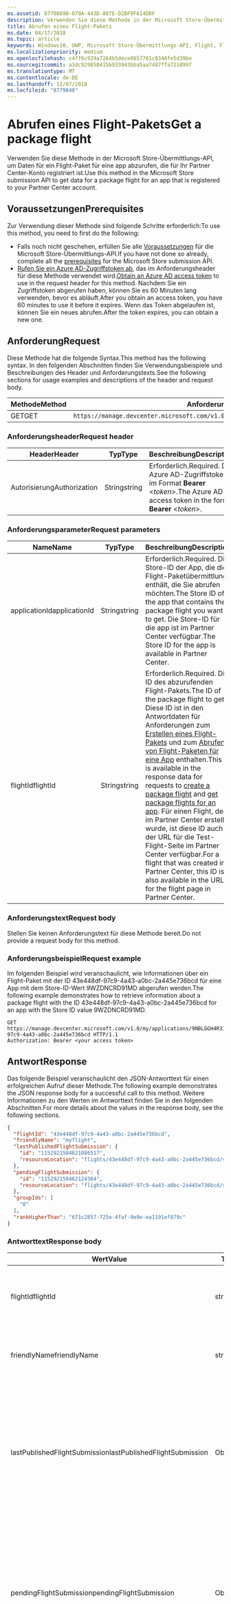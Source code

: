 ```yaml
---
ms.assetid: 87708690-079A-443D-807E-D2BF9F614DDF
description: Verwenden Sie diese Methode in der Microsoft Store-Übermittlungs-API, um Daten für ein Flight-Paket für eine app abzurufen, die für Ihr Partner Center-Konto registriert ist.
title: Abrufen eines Flight-Pakets
ms.date: 04/17/2018
ms.topic: article
keywords: Windows10, UWP, Microsoft Store-Übermittlungs-API, Flight, Flight-Pakete
ms.localizationpriority: medium
ms.openlocfilehash: c4ff6c929a7264b5dece0057701c8348fe5d39be
ms.sourcegitcommit: a3dc929858415b933943bba5aa7487ffa721899f
ms.translationtype: MT
ms.contentlocale: de-DE
ms.lasthandoff: 12/07/2018
ms.locfileid: "8779840"
---
```

# <a name="get-a-package-flight"></a><span data-ttu-id="8395e-104">Abrufen eines Flight-Pakets</span><span class="sxs-lookup"><span data-stu-id="8395e-104">Get a package flight</span></span>

<span data-ttu-id="8395e-105">Verwenden Sie diese Methode in der Microsoft Store-Übermittlungs-API, um Daten für ein Flight-Paket für eine app abzurufen, die für Ihr Partner Center-Konto registriert ist.</span><span class="sxs-lookup"><span data-stu-id="8395e-105">Use this method in the Microsoft Store submission API to get data for a package flight for an app that is registered to your Partner Center account.</span></span>

## <a name="prerequisites"></a><span data-ttu-id="8395e-106">Voraussetzungen</span><span class="sxs-lookup"><span data-stu-id="8395e-106">Prerequisites</span></span>

<span data-ttu-id="8395e-107">Zur Verwendung dieser Methode sind folgende Schritte erforderlich:</span><span class="sxs-lookup"><span data-stu-id="8395e-107">To use this method, you need to first do the following:</span></span>

* <span data-ttu-id="8395e-108">Falls noch nicht geschehen, erfüllen Sie alle [Voraussetzungen](create-and-manage-submissions-using-windows-store-services.md#prerequisites) für die Microsoft Store-Übermittlungs-API.</span><span class="sxs-lookup"><span data-stu-id="8395e-108">If you have not done so already, complete all the [prerequisites](create-and-manage-submissions-using-windows-store-services.md#prerequisites) for the Microsoft Store submission API.</span></span>
* <span data-ttu-id="8395e-109">[Rufen Sie ein Azure AD-Zugriffstoken ab](create-and-manage-submissions-using-windows-store-services.md#obtain-an-azure-ad-access-token), das im Anforderungsheader für diese Methode verwendet wird.</span><span class="sxs-lookup"><span data-stu-id="8395e-109">[Obtain an Azure AD access token](create-and-manage-submissions-using-windows-store-services.md#obtain-an-azure-ad-access-token) to use in the request header for this method.</span></span> <span data-ttu-id="8395e-110">Nachdem Sie ein Zugriffstoken abgerufen haben, können Sie es 60 Minuten lang verwenden, bevor es abläuft.</span><span class="sxs-lookup"><span data-stu-id="8395e-110">After you obtain an access token, you have 60 minutes to use it before it expires.</span></span> <span data-ttu-id="8395e-111">Wenn das Token abgelaufen ist, können Sie ein neues abrufen.</span><span class="sxs-lookup"><span data-stu-id="8395e-111">After the token expires, you can obtain a new one.</span></span>

## <a name="request"></a><span data-ttu-id="8395e-112">Anforderung</span><span class="sxs-lookup"><span data-stu-id="8395e-112">Request</span></span>

<span data-ttu-id="8395e-113">Diese Methode hat die folgende Syntax.</span><span class="sxs-lookup"><span data-stu-id="8395e-113">This method has the following syntax.</span></span> <span data-ttu-id="8395e-114">In den folgenden Abschnitten finden Sie Verwendungsbeispiele und Beschreibungen des Header und Anforderungstexts.</span><span class="sxs-lookup"><span data-stu-id="8395e-114">See the following sections for usage examples and descriptions of the header and request body.</span></span>

| <span data-ttu-id="8395e-115">Methode</span><span class="sxs-lookup"><span data-stu-id="8395e-115">Method</span></span> | <span data-ttu-id="8395e-116">Anforderungs-URI</span><span class="sxs-lookup"><span data-stu-id="8395e-116">Request URI</span></span>                                                      |
|--------|------------------------------------------------------------------|
| <span data-ttu-id="8395e-117">GET</span><span class="sxs-lookup"><span data-stu-id="8395e-117">GET</span></span>    | ```https://manage.devcenter.microsoft.com/v1.0/my/applications/{applicationId}/flights/{flightId}``` |


### <a name="request-header"></a><span data-ttu-id="8395e-118">Anforderungsheader</span><span class="sxs-lookup"><span data-stu-id="8395e-118">Request header</span></span>

| <span data-ttu-id="8395e-119">Header</span><span class="sxs-lookup"><span data-stu-id="8395e-119">Header</span></span>        | <span data-ttu-id="8395e-120">Typ</span><span class="sxs-lookup"><span data-stu-id="8395e-120">Type</span></span>   | <span data-ttu-id="8395e-121">Beschreibung</span><span class="sxs-lookup"><span data-stu-id="8395e-121">Description</span></span>                                                                 |
|---------------|--------|-----------------------------------------------------------------------------|
| <span data-ttu-id="8395e-122">Autorisierung</span><span class="sxs-lookup"><span data-stu-id="8395e-122">Authorization</span></span> | <span data-ttu-id="8395e-123">String</span><span class="sxs-lookup"><span data-stu-id="8395e-123">string</span></span> | <span data-ttu-id="8395e-124">Erforderlich.</span><span class="sxs-lookup"><span data-stu-id="8395e-124">Required.</span></span> <span data-ttu-id="8395e-125">Das Azure AD-Zugriffstoken im Format **Bearer** &lt;*token*&gt;.</span><span class="sxs-lookup"><span data-stu-id="8395e-125">The Azure AD access token in the form **Bearer** &lt;*token*&gt;.</span></span> |


### <a name="request-parameters"></a><span data-ttu-id="8395e-126">Anforderungsparameter</span><span class="sxs-lookup"><span data-stu-id="8395e-126">Request parameters</span></span>

| <span data-ttu-id="8395e-127">Name</span><span class="sxs-lookup"><span data-stu-id="8395e-127">Name</span></span>        | <span data-ttu-id="8395e-128">Typ</span><span class="sxs-lookup"><span data-stu-id="8395e-128">Type</span></span>   | <span data-ttu-id="8395e-129">Beschreibung</span><span class="sxs-lookup"><span data-stu-id="8395e-129">Description</span></span>                                                                 |
|---------------|--------|-----------------------------------------------------------------------------|
| <span data-ttu-id="8395e-130">applicationId</span><span class="sxs-lookup"><span data-stu-id="8395e-130">applicationId</span></span> | <span data-ttu-id="8395e-131">String</span><span class="sxs-lookup"><span data-stu-id="8395e-131">string</span></span> | <span data-ttu-id="8395e-132">Erforderlich.</span><span class="sxs-lookup"><span data-stu-id="8395e-132">Required.</span></span> <span data-ttu-id="8395e-133">Die Store-ID der App, die die Flight-Paketübermittlung enthält, die Sie abrufen möchten.</span><span class="sxs-lookup"><span data-stu-id="8395e-133">The Store ID of the app that contains the package flight you want to get.</span></span> <span data-ttu-id="8395e-134">Die Store-ID für die app ist im Partner Center verfügbar.</span><span class="sxs-lookup"><span data-stu-id="8395e-134">The Store ID for the app is available in Partner Center.</span></span>  |
| <span data-ttu-id="8395e-135">flightId</span><span class="sxs-lookup"><span data-stu-id="8395e-135">flightId</span></span> | <span data-ttu-id="8395e-136">String</span><span class="sxs-lookup"><span data-stu-id="8395e-136">string</span></span> | <span data-ttu-id="8395e-137">Erforderlich.</span><span class="sxs-lookup"><span data-stu-id="8395e-137">Required.</span></span> <span data-ttu-id="8395e-138">Die ID des abzurufenden Flight-Pakets.</span><span class="sxs-lookup"><span data-stu-id="8395e-138">The ID of the package flight to get.</span></span> <span data-ttu-id="8395e-139">Diese ID ist in den Antwortdaten für Anforderungen zum [Erstellen eines Flight-Pakets](create-a-flight.md) und zum [Abrufen von Flight-Paketen für eine App](get-flights-for-an-app.md) enthalten.</span><span class="sxs-lookup"><span data-stu-id="8395e-139">This ID is available in the response data for requests to [create a package flight](create-a-flight.md) and [get package flights for an app](get-flights-for-an-app.md).</span></span> <span data-ttu-id="8395e-140">Für einen Flight, der im Partner Center erstellt wurde, ist diese ID auch in der URL für die Test-Flight-Seite im Partner Center verfügbar.</span><span class="sxs-lookup"><span data-stu-id="8395e-140">For a flight that was created in Partner Center, this ID is also available in the URL for the flight page in Partner Center.</span></span>  |


### <a name="request-body"></a><span data-ttu-id="8395e-141">Anforderungstext</span><span class="sxs-lookup"><span data-stu-id="8395e-141">Request body</span></span>

<span data-ttu-id="8395e-142">Stellen Sie keinen Anforderungstext für diese Methode bereit.</span><span class="sxs-lookup"><span data-stu-id="8395e-142">Do not provide a request body for this method.</span></span>

### <a name="request-example"></a><span data-ttu-id="8395e-143">Anforderungsbeispiel</span><span class="sxs-lookup"><span data-stu-id="8395e-143">Request example</span></span>

<span data-ttu-id="8395e-144">Im folgenden Beispiel wird veranschaulicht, wie Informationen über ein Flight-Paket mit der ID 43e448df-97c9-4a43-a0bc-2a445e736bcd für eine App mit dem Store-ID-Wert 9WZDNCRD91MD abgerufen werden.</span><span class="sxs-lookup"><span data-stu-id="8395e-144">The following example demonstrates how to retrieve information about a package flight with the ID 43e448df-97c9-4a43-a0bc-2a445e736bcd for an app with the Store ID value 9WZDNCRD91MD.</span></span>

```
GET https://manage.devcenter.microsoft.com/v1.0/my/applications/9NBLGGH4R315/flights/43e448df-97c9-4a43-a0bc-2a445e736bcd HTTP/1.1
Authorization: Bearer <your access token>
```

## <a name="response"></a><span data-ttu-id="8395e-145">Antwort</span><span class="sxs-lookup"><span data-stu-id="8395e-145">Response</span></span>

<span data-ttu-id="8395e-146">Das folgende Beispiel veranschaulicht den JSON-Antworttext für einen erfolgreichen Aufruf dieser Methode.</span><span class="sxs-lookup"><span data-stu-id="8395e-146">The following example demonstrates the JSON response body for a successful call to this method.</span></span> <span data-ttu-id="8395e-147">Weitere Informationen zu den Werten im Antworttext finden Sie in den folgenden Abschnitten.</span><span class="sxs-lookup"><span data-stu-id="8395e-147">For more details about the values in the response body, see the following sections.</span></span>

```json
{
  "flightId": "43e448df-97c9-4a43-a0bc-2a445e736bcd",
  "friendlyName": "myflight",
  "lastPublishedFlightSubmission": {
    "id": "1152921504621086517",
    "resourceLocation": "flights/43e448df-97c9-4a43-a0bc-2a445e736bcd/submissions/1152921504621086517"
  },
  "pendingFlightSubmission": {
    "id": "115292150462124364",
    "resourceLocation": "flights/43e448df-97c9-4a43-a0bc-2a445e736bcd/submissions/1152921504621243647"
  },
  "groupIds": [
    "0"
  ],
  "rankHigherThan": "671c2857-725e-4faf-9e9e-ea1191ef879c"
}
```

### <a name="response-body"></a><span data-ttu-id="8395e-148">Antworttext</span><span class="sxs-lookup"><span data-stu-id="8395e-148">Response body</span></span>

| <span data-ttu-id="8395e-149">Wert</span><span class="sxs-lookup"><span data-stu-id="8395e-149">Value</span></span>      | <span data-ttu-id="8395e-150">Typ</span><span class="sxs-lookup"><span data-stu-id="8395e-150">Type</span></span>   | <span data-ttu-id="8395e-151">Beschreibung</span><span class="sxs-lookup"><span data-stu-id="8395e-151">Description</span></span>                                                                                                                                                                                                                                                                         |
|------------|--------|----------------------------------------------------------------------------------------------------------------------------------------------------------------------------------------------------------------------------------------------------------------------------------------|
| <span data-ttu-id="8395e-152">flightId</span><span class="sxs-lookup"><span data-stu-id="8395e-152">flightId</span></span>            | <span data-ttu-id="8395e-153">string</span><span class="sxs-lookup"><span data-stu-id="8395e-153">string</span></span>  | <span data-ttu-id="8395e-154">Die ID für das Flight-Paket.</span><span class="sxs-lookup"><span data-stu-id="8395e-154">The ID for the package flight.</span></span> <span data-ttu-id="8395e-155">Dieser Wert wird vom Partner Center bereitgestellt.</span><span class="sxs-lookup"><span data-stu-id="8395e-155">This value is supplied by Partner Center.</span></span>  |
| <span data-ttu-id="8395e-156">friendlyName</span><span class="sxs-lookup"><span data-stu-id="8395e-156">friendlyName</span></span>           | <span data-ttu-id="8395e-157">string</span><span class="sxs-lookup"><span data-stu-id="8395e-157">string</span></span>  | <span data-ttu-id="8395e-158">Der Name des Flight-Pakets nach Vorgabe des Entwicklers.</span><span class="sxs-lookup"><span data-stu-id="8395e-158">The name of the package flight, as specified by the developer.</span></span>   |  
| <span data-ttu-id="8395e-159">lastPublishedFlightSubmission</span><span class="sxs-lookup"><span data-stu-id="8395e-159">lastPublishedFlightSubmission</span></span>       | <span data-ttu-id="8395e-160">Objekt</span><span class="sxs-lookup"><span data-stu-id="8395e-160">object</span></span> | <span data-ttu-id="8395e-161">Ein Objekt, das Informationen über die letzte veröffentlichte Übermittlung für das Flight-Paket enthält.</span><span class="sxs-lookup"><span data-stu-id="8395e-161">An object that provides information about the last published submission for the package flight.</span></span> <span data-ttu-id="8395e-162">Weitere Informationen finden Sie unten im Abschnitt [Übermittlungsobjekt](#submission_object).</span><span class="sxs-lookup"><span data-stu-id="8395e-162">For more information, see the [Submission object](#submission_object) section below.</span></span>  |
| <span data-ttu-id="8395e-163">pendingFlightSubmission</span><span class="sxs-lookup"><span data-stu-id="8395e-163">pendingFlightSubmission</span></span>        | <span data-ttu-id="8395e-164">Objekt</span><span class="sxs-lookup"><span data-stu-id="8395e-164">object</span></span>  |  <span data-ttu-id="8395e-165">Ein Objekt, das Informationen über die aktuell ausstehende Übermittlung für das Flight-Paket enthält.</span><span class="sxs-lookup"><span data-stu-id="8395e-165">An object that provides information about the current pending submission for the package flight.</span></span> <span data-ttu-id="8395e-166">Weitere Informationen finden Sie unten im Abschnitt [Übermittlungsobjekt](#submission_object).</span><span class="sxs-lookup"><span data-stu-id="8395e-166">For more information, see the [Submission object](#submission_object) section below.</span></span>  |   
| <span data-ttu-id="8395e-167">groupIds</span><span class="sxs-lookup"><span data-stu-id="8395e-167">groupIds</span></span>           | <span data-ttu-id="8395e-168">array</span><span class="sxs-lookup"><span data-stu-id="8395e-168">array</span></span>  | <span data-ttu-id="8395e-169">Ein Array von Zeichenfolgen, die die IDs der Test-Flight-Gruppen enthalten, die dem Flight-Paket zugeordnet sind.</span><span class="sxs-lookup"><span data-stu-id="8395e-169">An array of strings that contain the IDs of the flight groups that are associated with the package flight.</span></span> <span data-ttu-id="8395e-170">Weitere Informationen zu Test-Flight-Gruppen finden Sie unter [Flight-Pakete](https://msdn.microsoft.com/windows/uwp/publish/package-flights).</span><span class="sxs-lookup"><span data-stu-id="8395e-170">For more information about flight groups, see [Package flights](https://msdn.microsoft.com/windows/uwp/publish/package-flights).</span></span>   |
| <span data-ttu-id="8395e-171">rankHigherThan</span><span class="sxs-lookup"><span data-stu-id="8395e-171">rankHigherThan</span></span>           | <span data-ttu-id="8395e-172">string</span><span class="sxs-lookup"><span data-stu-id="8395e-172">string</span></span>  | <span data-ttu-id="8395e-173">Der Anzeigename des Flight-Pakets, das den unmittelbar niedrigeren Rang als das aktuelle Flight-Paket erhält.</span><span class="sxs-lookup"><span data-stu-id="8395e-173">The friendly name of the package flight that is ranked immediately lower than the current package flight.</span></span> <span data-ttu-id="8395e-174">Weitere Informationen zur Bewertung von Test-Flight-Gruppen finden Sie unter [Flight-Pakete](https://msdn.microsoft.com/windows/uwp/publish/package-flights).</span><span class="sxs-lookup"><span data-stu-id="8395e-174">For more information about ranking flight groups, see [Package flights](https://msdn.microsoft.com/windows/uwp/publish/package-flights).</span></span>  |


<span id="submission_object" />

### <a name="submission-object"></a><span data-ttu-id="8395e-175">Übermittlungsobjekt</span><span class="sxs-lookup"><span data-stu-id="8395e-175">Submission object</span></span>

<span data-ttu-id="8395e-176">Die Werte *LastPublishedFlightSubmission* und *PendingFlightSubmission* im Antworttext enthalten Objekte mit Ressourceninformationen über eine Übermittlung für das Flight-Paket.</span><span class="sxs-lookup"><span data-stu-id="8395e-176">The *lastPublishedFlightSubmission* and *pendingFlightSubmission* values in the response body contain objects that provide resource information about a submission for the package flight.</span></span> <span data-ttu-id="8395e-177">Diese Objekte enthalten folgende Werte.</span><span class="sxs-lookup"><span data-stu-id="8395e-177">These objects have the following values.</span></span>

| <span data-ttu-id="8395e-178">Wert</span><span class="sxs-lookup"><span data-stu-id="8395e-178">Value</span></span>           | <span data-ttu-id="8395e-179">Typ</span><span class="sxs-lookup"><span data-stu-id="8395e-179">Type</span></span>    | <span data-ttu-id="8395e-180">Beschreibung</span><span class="sxs-lookup"><span data-stu-id="8395e-180">Description</span></span>                                                                                                                                                                                                                          |
|-----------------|---------|--------------------------------------------------------------------------------------------------------------------------------------------------------------------------------------------------------------------------------------|
| <span data-ttu-id="8395e-181">id</span><span class="sxs-lookup"><span data-stu-id="8395e-181">id</span></span>            | <span data-ttu-id="8395e-182">string</span><span class="sxs-lookup"><span data-stu-id="8395e-182">string</span></span>  | <span data-ttu-id="8395e-183">Die ID der Übermittlung.</span><span class="sxs-lookup"><span data-stu-id="8395e-183">The ID of the submission.</span></span>    |
| <span data-ttu-id="8395e-184">resourceLocation</span><span class="sxs-lookup"><span data-stu-id="8395e-184">resourceLocation</span></span>   | <span data-ttu-id="8395e-185">string</span><span class="sxs-lookup"><span data-stu-id="8395e-185">string</span></span>  | <span data-ttu-id="8395e-186">Ein relativer Pfad, den Sie an den Basisanforderungs-URI ```https://manage.devcenter.microsoft.com/v1.0/my/``` anfügen können, um die vollständigen Daten für die Übermittlung abzurufen.</span><span class="sxs-lookup"><span data-stu-id="8395e-186">A relative path that you can append to the base ```https://manage.devcenter.microsoft.com/v1.0/my/``` request URI to retrieve the complete data for the submission.</span></span>               |


## <a name="error-codes"></a><span data-ttu-id="8395e-187">Fehlercodes</span><span class="sxs-lookup"><span data-stu-id="8395e-187">Error codes</span></span>

<span data-ttu-id="8395e-188">Wenn die Anforderung nicht erfolgreich abgeschlossen werden kann, enthält die Antwort einen der folgenden HTTP-Fehlercodes.</span><span class="sxs-lookup"><span data-stu-id="8395e-188">If the request cannot be successfully completed, the response will contain one of the following HTTP error codes.</span></span>

| <span data-ttu-id="8395e-189">Fehlercode</span><span class="sxs-lookup"><span data-stu-id="8395e-189">Error code</span></span> |  <span data-ttu-id="8395e-190">Beschreibung</span><span class="sxs-lookup"><span data-stu-id="8395e-190">Description</span></span>     |
|--------|---------------------  |
| <span data-ttu-id="8395e-191">400</span><span class="sxs-lookup"><span data-stu-id="8395e-191">400</span></span>  | <span data-ttu-id="8395e-192">Die Anforderung ist ungültig.</span><span class="sxs-lookup"><span data-stu-id="8395e-192">The request is invalid.</span></span> |
| <span data-ttu-id="8395e-193">404</span><span class="sxs-lookup"><span data-stu-id="8395e-193">404</span></span>  | <span data-ttu-id="8395e-194">Das angegebene Flight-Paket konnte nicht gefunden werden.</span><span class="sxs-lookup"><span data-stu-id="8395e-194">The specified package flight could not be found.</span></span>   |   
| <span data-ttu-id="8395e-195">409</span><span class="sxs-lookup"><span data-stu-id="8395e-195">409</span></span>  | <span data-ttu-id="8395e-196">Die app verwendet ein Partner Center-Feature, das [derzeit nicht von der Microsoft Store-Übermittlungs-API unterstützt](create-and-manage-submissions-using-windows-store-services.md#not_supported)wird.</span><span class="sxs-lookup"><span data-stu-id="8395e-196">The app uses a Partner Center feature that is [currently not supported by the Microsoft Store submission API](create-and-manage-submissions-using-windows-store-services.md#not_supported).</span></span> |                                                                                                 


## <a name="related-topics"></a><span data-ttu-id="8395e-197">Verwandte Themen</span><span class="sxs-lookup"><span data-stu-id="8395e-197">Related topics</span></span>

* [<span data-ttu-id="8395e-198">Erstellen und Verwalten von Übermittlungen mit Microsoft Store-Diensten</span><span class="sxs-lookup"><span data-stu-id="8395e-198">Create and manage submissions using Microsoft Store services</span></span>](create-and-manage-submissions-using-windows-store-services.md)
* [<span data-ttu-id="8395e-199">Erstellen eines Flight-Pakets</span><span class="sxs-lookup"><span data-stu-id="8395e-199">Create a package flight</span></span>](create-a-flight.md)
* [<span data-ttu-id="8395e-200">Löschen eines Flight-Pakets</span><span class="sxs-lookup"><span data-stu-id="8395e-200">Delete a package flight</span></span>](delete-a-flight.md)
